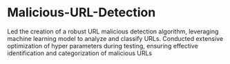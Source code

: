 # Malicious-URL-Detection
Led the creation of a robust URL malicious detection algorithm, leveraging machine learning model to analyze and classify URLs. Conducted extensive optimization of hyper parameters during testing, ensuring effective identification and categorization of malicious URLs
